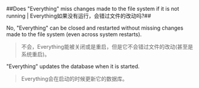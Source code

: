 ##Does "Everything" miss changes made to the file system if it is not running | Everything如果没有运行，会错过文件的改动吗?##

No, "Everything" can be closed and restarted without missing changes made to the file system (even across system restarts).

> 不会，Everything能被关闭或是重启，但是它不会错过文件的改动(甚至是系统重启)。

"Everything" updates the database when it is started.

> Everything会在启动的时候更新它的数据库。